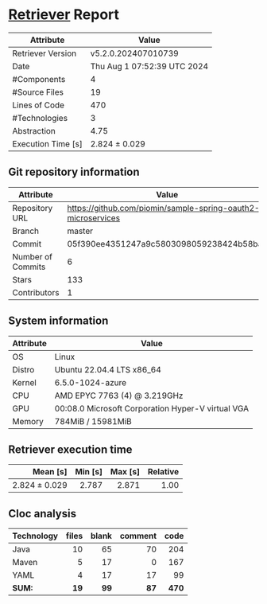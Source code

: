 # [Retriever](https://github.com/PalladioSimulator/Palladio-ReverseEngineering-Retriever) Report
| Attribute          | Value |
| ------------------ | ----- |
| Retriever Version  | v5.2.0.202407010739 |
| Date               | Thu Aug  1 07:52:39 UTC 2024 |
| #Components        | 4 |
| #Source Files      | 19 |
| Lines of Code      | 470 |
| #Technologies      | 3 |
| Abstraction        | 4.75 |
| Execution Time [s] | 2.824 ± 0.029  |

## Git repository information
|      Attribute    | Value |
| ----------------- | ----- |
| Repository URL    | https://github.com/piomin/sample-spring-oauth2-microservices |
| Branch            | master |
| Commit            | 05f390ee4351247a9c5803098059238424b58bae |
| Number of Commits | 6 |
| Stars             | 133 |
| Contributors      | 1 |


## System information
| Attribute | Value |
| --------- | ----- |
| OS | Linux  |
| Distro | Ubuntu 22.04.4 LTS x86_64  |
| Kernel | 6.5.0-1024-azure  |
| CPU | AMD EPYC 7763 (4) @ 3.219GHz  |
| GPU | 00:08.0 Microsoft Corporation Hyper-V virtual VGA  |
| Memory | 784MiB / 15981MiB  |

## Retriever execution time
| Mean [s] | Min [s] | Max [s] | Relative |
|---:|---:|---:|---:|
| 2.824 ± 0.029 | 2.787 | 2.871 | 1.00 |

## Cloc analysis

<!-- github.com/AlDanial/cloc v 1.90  T=0.02 s (892.6 files/s, 28683.9 lines/s) -->

|Technology|files|blank|comment|code|
|:-------|-------:|-------:|-------:|-------:|
|Java|10|65|70|204|
|Maven|5|17|0|167|
|YAML|4|17|17|99|
|**SUM:**|**19**|**99**|**87**|**470**|
